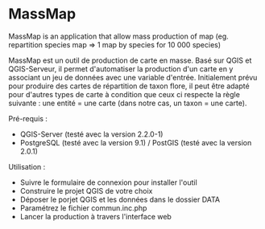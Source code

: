 # MassMap
MassMap is an application that allow mass production of map (eg. repartition species map => 1 map by species for 10 000 species)

MassMap est un outil de production de carte en masse. Basé sur QGIS et QGIS-Serveur, il permet d'automatiser la production d'un carte en y associant un jeu de données avec une variable d'entrée. Initialement prévu pour produire des cartes de répartition de taxon flore, il peut être adapté pour d'autres types de carte à condition que ceux ci respecte la règle suivante : une entité = une carte (dans notre cas, un taxon = une carte).

Pré-requis :
- QGIS-Server (testé avec la version 2.2.0-1)
- PostgreSQL (testé avec la version 9.1) / PostGIS (testé avec la version 2.0.1)

Utilisation :
- Suivre le formulaire de connexion pour installer l'outil
- Construire le projet QGIS de votre choix
- Déposer le porjet QGIS et les données dans le dossier DATA
- Paramétrez le fichier commun.inc.php
- Lancer la production à travers l'interface web
